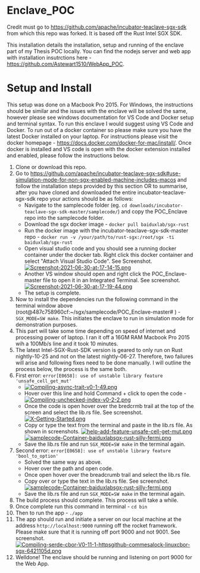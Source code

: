 # Enclave_POC

Credit must go to https://github.com/apache/incubator-teaclave-sgx-sdk from which this repo was forked. It is based off the Rust Intel SGX SDK. 

This installation details the installation, setup and running of the enclave part of my Thesis POC locally. You can find the nodejs server and web app with installation insutrctions here - https://github.com/Astewart1510/WebApp_POC. 

# Setup and Install

This setup was done on a Macbook Pro 2015. For Windows, the instructions should be similar and the issues with the enclave will be solved the same, however please see windows documentation for VS Code and Docker setup and terminal syntax. To run this enclave I would suggest using VS Code and Docker. To run out of a docker container so please make sure you have the latest Docker installed on your laptop. For instructions please visit the docker homepage - https://docs.docker.com/docker-for-mac/install/. Once docker is installed and VS code is open with the docker extension installed and enabled, please follow the instructions below. 

1. Clone or download this repo.
2. Go to https://github.com/apache/incubator-teaclave-sgx-sdk#use-simulation-mode-for-non-sgx-enabled-machine-includes-macos and follow the installation steps provided by this section OR to summarise, after you have cloned and downloaded the entire incubator-teaclave-sgx-sdk repo your actions should be as follows:
    *  Navigate to the samplecode folder (eg. `cd downloads/incubator-teaclave-sgx-sdk-master/samplecode/`) and copy the POC_Enclave repo into the samplecode folder.
    * Download the sgx docker image - `docker pull baiduxlab/sgx-rust`
    * Run the docker image with the incubator-teaclave-sgx-sdk-master repo -  `docker run -v /your/path/to/rust-sgx:/root/sgx -ti baiduxlab/sgx-rust`
    * Open visual studio code and you should see a running docker container under the docker tab. Right click this docker container and select "Attach Visual Studio Code". See Screenshot.
    [![Screenshot-2021-06-30-at-17-14-15.png](https://i.postimg.cc/SQWjytsB/Screenshot-2021-06-30-at-17-14-15.png)](https://postimg.cc/NLjQDDRD)
    * Another VS window should open and right click the POC_Enclave-master file to open it in an Integrated Terminal. See screenshot.
    [![Screenshot-2021-06-30-at-17-19-44.png](https://i.postimg.cc/cJ9ktmJZ/Screenshot-2021-06-30-at-17-19-44.png)](https://postimg.cc/zLhF9TWP)
    * The setup is complete.
3.  Now to install the dependencies run the following command in the terminal window above (root@487c758960cf:~/sgx/samplecode/POC_Enclave-master# ) - `SGX_MODE=SW make`. This initiates the enclave to run in simulation mode for demonstration purposes. 
4. This part will take some time depending on speed of internet and processing power of laptop. I ran it off a 16GM RAM Macbook Pro 2015 wih a 100Mb/s line and it took 10 minutes. 
5. The latest Intel-SGX-Rust-SDK version is geared to only run on Rust nightly-10-25 and not on the latest nightly-06-27. Therefore, two failures will arise and following fixes need to be done manually. I will outline the process below, the process is the same both.
6. First error: `error[E0658]: use of unstable library feature 'unsafe_cell_get_mut'`
   * [![Compiling-async-trait-v0-1-49.png](https://i.postimg.cc/NfmvW5sY/Compiling-async-trait-v0-1-49.png)](https://postimg.cc/WhNyZpqf)
   * Hover over this line and hold Command + click to open the code - [![Compiling-unchecked-index-v0-2-2.png](https://i.postimg.cc/028Cq4xQ/Compiling-unchecked-index-v0-2-2.png)](https://postimg.cc/kDpSQf23)
   * Once the code is open hover over the bredcrmb trail at the top of the screen and select the lib.rs file. See screenshot. 
   [![X-Getting-Started.png](https://i.postimg.cc/j5MSnCWB/X-Getting-Started.png)](https://postimg.cc/47hgrfQ1)
   * Copy or type the text from the terminal and paste in the lib.rs file. As shown in screenshots. 
   [![help-add-feature-unsafe-cell-get-mut.png](https://i.postimg.cc/8zvddgmZ/help-add-feature-unsafe-cell-get-mut.png)](https://postimg.cc/bZz28MMn)
   [![samplecode-Container-baiduxlabsgx-rust-silly-fermi.png](https://i.postimg.cc/6p7KYY8j/samplecode-Container-baiduxlabsgx-rust-silly-fermi.png)](https://postimg.cc/75yjL1M0)
   * Save the lib.rs file and run `SGX_MODE=SW make` in the terminal again. 
7. Second error:  `error[E0658]: use of unstable library feature 'bool_to_option'`
   * Solved the same way as above. 
   * Hover over the path and open code. 
   * Once open hover over the breadcrumb trail and select the lib.rs file. 
   * Copy over or type the text in the lib.rs file. See screenshot. 
   [![samplecode-Container-baiduxlabsgx-rust-silly-fermi.png](https://i.postimg.cc/KYP8DJVX/samplecode-Container-baiduxlabsgx-rust-silly-fermi.png)](https://postimg.cc/3ywhKCY9)
   * Save the lib.rs file and run `SGX_MODE=SW make` in the terminal again. 
9. The build process should complete. This process will take a while. 
10. Once complete run this command in terminal - `cd bin`
11. Then to run the app - `./app`
12. The app should run and initiate a server on our local machine at the address `http://localhost:9000` running off the rocket framework. Please make sure that it is running off port 9000 and not 9001. See screenshot.
   [![Compiling-serde-cbor-V0-11-1-httpsgithub-commesalock-linuxcbor-sgx-6421105d.png](https://i.postimg.cc/tgcGPPR0/Compiling-serde-cbor-V0-11-1-httpsgithub-commesalock-linuxcbor-sgx-6421105d.png)](https://postimg.cc/06741zJZ)
15. Welldone! The enclave should be running and listening on port 9000 for the Web App. 
